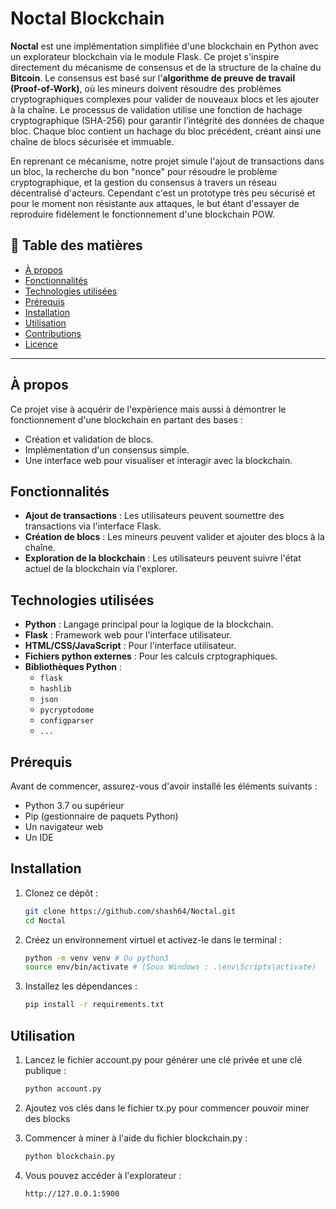 # Noctal Blockchain
 
 **Noctal** est une implémentation simplifiée d'une blockchain en Python avec un explorateur blockchain via le module Flask.
 Ce projet s'inspire directement du mécanisme de consensus et de la structure de la chaîne du **Bitcoin**. Le consensus est basé sur l'**algorithme de preuve de travail (Proof-of-Work)**, 
 où les mineurs doivent résoudre des problèmes cryptographiques complexes pour valider de nouveaux blocs et les ajouter à la chaîne. Le processus de validation utilise une fonction de 
 hachage cryptographique (SHA-256) pour garantir l'intégrité des données de chaque bloc. Chaque bloc contient un hachage du bloc précédent, créant ainsi une chaîne de blocs sécurisée et 
 immuable. 

 En reprenant ce mécanisme, notre projet simule l'ajout de transactions dans un bloc, la recherche du bon "nonce" pour résoudre le problème cryptographique, et la gestion du consensus à 
 travers un réseau décentralisé d'acteurs. Cependant c'est un prototype très peu sécurisé et pour le moment non résistante aux attaques, le but étant d'essayer de reproduire fidèlement le 
 fonctionnement d'une blockchain POW.


## 📝 Table des matières

- [À propos](#À-propos)
- [Fonctionnalités](#fonctionnalités)
- [Technologies utilisées](#technologies-utilisées)
- [Prérequis](#prérequis)
- [Installation](#installation)
- [Utilisation](#utilisation)
- [Contributions](#contributions)
- [Licence](#licence)

---

## À propos

Ce projet vise à acquérir de l'expèrience mais aussi à démontrer le fonctionnement d'une blockchain en partant des bases : 
- Création et validation de blocs.
- Implémentation d'un consensus simple.
- Une interface web pour visualiser et interagir avec la blockchain.

## Fonctionnalités

- **Ajout de transactions** : Les utilisateurs peuvent soumettre des transactions via l'interface Flask.
- **Création de blocs** : Les mineurs peuvent valider et ajouter des blocs à la chaîne.
- **Exploration de la blockchain** : Les utilisateurs peuvent suivre l'état actuel de la blockchain via l'explorer.

## Technologies utilisées

- **Python** : Langage principal pour la logique de la blockchain.
- **Flask** : Framework web pour l'interface utilisateur.
- **HTML/CSS/JavaScript** : Pour l'interface utilisateur.
- **Fichiers python externes** : Pour les calculs crptographiques.
- **Bibliothèques Python** : 
  - `flask`
  - `hashlib`
  - `json`
  - `pycryptodome`
  - `configparser`
  - `...`

## Prérequis

Avant de commencer, assurez-vous d'avoir installé les éléments suivants :

- Python 3.7 ou supérieur
- Pip (gestionnaire de paquets Python)
- Un navigateur web
- Un IDE

## Installation

1. Clonez ce dépôt :
   ```bash
   git clone https://github.com/shash64/Noctal.git
   cd Noctal

2. Créez un environnement virtuel et activez-le dans le terminal :
   ```bash
   python -m venv venv # Ou python3
   source env/bin/activate # (Sous Windows : .\env\Scripts\activate)

3. Installez les dépendances :
   ```bash
   pip install -r requirements.txt

## Utilisation

 1. Lancez le fichier account.py pour générer une clé privée et une clé publique :
    ```bash
    python account.py

 2. Ajoutez vos clés dans le fichier tx.py pour commencer pouvoir miner des blocks

 3. Commencer à miner à l'aide du fichier blockchain.py :
    ```bash
    python blockchain.py

 4. Vous pouvez accéder à l'explorateur :
    ```bash
    http://127.0.0.1:5900

 
